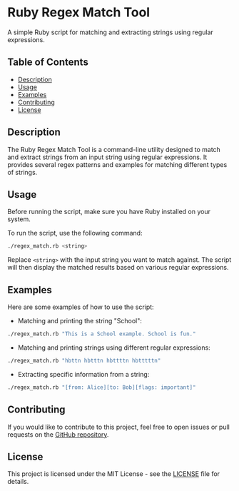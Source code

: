 # Ruby Regex Match Tool

A simple Ruby script for matching and extracting strings using regular expressions.

## Table of Contents

- [Description](#description)
- [Usage](#usage)
- [Examples](#examples)
- [Contributing](#contributing)
- [License](#license)

## Description

The Ruby Regex Match Tool is a command-line utility designed to match and extract strings from an input string using regular expressions. It provides several regex patterns and examples for matching different types of strings.

## Usage

Before running the script, make sure you have Ruby installed on your system.

To run the script, use the following command:

```bash
./regex_match.rb <string>
```

Replace `<string>` with the input string you want to match against. The script will then display the matched results based on various regular expressions.

## Examples

Here are some examples of how to use the script:

- Matching and printing the string "School":

```bash
./regex_match.rb "This is a School example. School is fun."
```

- Matching and printing strings using different regular expressions:

```bash
./regex_match.rb "hbttn hbtttn hbttttn hbtttttn"
```

- Extracting specific information from a string:

```bash
./regex_match.rb "[from: Alice][to: Bob][flags: important]"
```

## Contributing

If you would like to contribute to this project, feel free to open issues or pull requests on the [GitHub repository](https://github.com/yourusername/regex-match-ruby).

## License

This project is licensed under the MIT License - see the [LICENSE](LICENSE) file for details.
```

